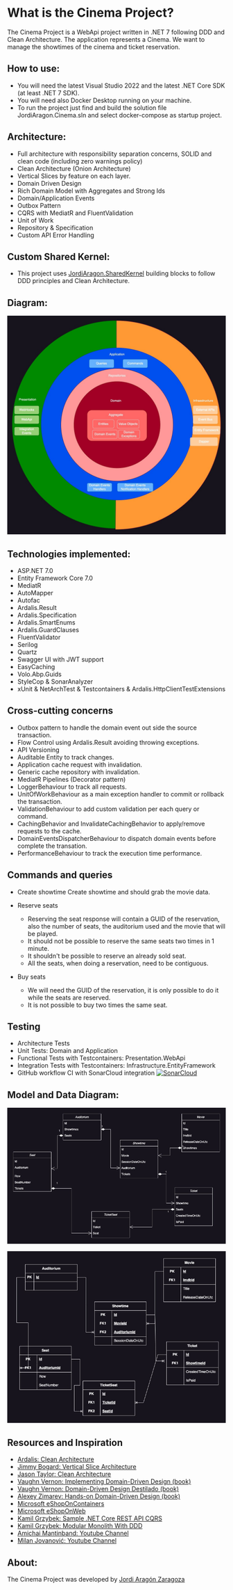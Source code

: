 What is the Cinema Project?
=====================
The Cinema Project is a WebApi project written in .NET 7 following DDD and Clean Architecture.
The application represents a Cinema. We want to manage the showtimes of the cinema and ticket reservation.

## How to use:

- You will need the latest Visual Studio 2022 and the latest .NET Core SDK (at least .NET 7 SDK).
- You will need also Docker Desktop running on your machine.
- To run the project just find and build the solution file JordiAragon.Cinema.sln and select docker-compose as startup project.

## Architecture:

- Full architecture with responsibility separation concerns, SOLID and clean code (including zero warnings policy)
- Clean Architecture (Onion Architecture)
- Vertical Slices by feature on each layer.
- Domain Driven Design
- Rich Domain Model with Aggregates and Strong Ids
- Domain/Application Events
- Outbox Pattern
- CQRS with MediatR and FluentValidation
- Unit of Work
- Repository & Specification
- Custom API Error Handling

## Custom Shared Kernel:
- This project uses [JordiAragon.SharedKernel](https://github.com/jordiaragonzaragoza/JordiAragon.SharedKernel) building blocks to follow DDD principles and Clean Architecture. 

## Diagram:

![JordiAragon.Cinema - Clean architecture graph](./docs/CleanArchitecture.jpg)

## Technologies implemented:

- ASP.NET 7.0
- Entity Framework Core 7.0
- MediatR
- AutoMapper
- Autofac
- Ardalis.Result
- Ardalis.Specification
- Ardalis.SmartEnums
- Ardalis.GuardClauses
- FluentValidator
- Serilog
- Quartz
- Swagger UI with JWT support
- EasyCaching
- Volo.Abp.Guids
- StyleCop & SonarAnalyzer
- xUnit & NetArchTest & Testcontainers & Ardalis.HttpClientTestExtensions

## Cross-cutting concerns

- Outbox pattern to handle the domain event out side the source transaction.
- Flow Control using Ardalis.Result avoiding throwing exceptions.
- API Versioning
- Auditable Entity to track changes.
- Application cache request with invalidation.
- Generic cache repository with invalidation.
- MediatR Pipelines (Decorator pattern)
 - LoggerBehaviour to track all requests.
 - UnitOfWorkBehaviour as a main exception handler to commit or rollback the transaction.
 - ValidationBehaviour to add custom validation per each query or command.
 - CachingBehavior and InvalidateCachingBehavior to apply/remove requests to the cache.
 - DomainEventsDispatcherBehaviour to dispatch domain events before complete the transation.
 - PerformanceBehaviour to track the execution time performance.

## Commands and queries

- Create showtime
    Create showtime and should grab the movie data.
    
- Reserve seats
    - Reserving the seat response will contain a GUID of the reservation, also the number of seats, the auditorium used and the movie that will be played.
    - It should not be possible to reserve the same seats two times in 1 minute.
    - It shouldn't be possible to reserve an already sold seat.
    - All the seats, when doing a reservation, need to be contiguous.

- Buy seats
    - We will need the GUID of the reservation, it is only possible to do it while the seats are reserved.
    - It is not possible to buy two times the same seat.

## Testing

- Architecture Tests
- Unit Tests: Domain and Application
- Functional Tests with Testcontainers: Presentation.WebApi
- Integration Tests with Testcontainers: Infrastructure.EntityFramework
- GitHub workflow CI with SonarCloud integration
[![SonarCloud](https://sonarcloud.io/images/project_badges/sonarcloud-white.svg)](https://sonarcloud.io/summary/new_code?id=jordiaragonzaragoza_JordiAragon.Cinema)

## Model and Data Diagram:

![JordiAragon.Cinema - Model graph](./docs/Model.jpg)  

![JordiAragon.Cinema - Data graph](./docs/DataModel.jpg)  

## Resources and Inspiration

- <a href="https://github.com/ardalis/CleanArchitecture" target="_blank">Ardalis: Clean Architecture</a>
- <a href="https://www.youtube.com/watch?v=SUiWfhAhgQw" target="_blank">Jimmy Bogard: Vertical Slice Architecture</a>
- <a href="https://github.com/jasontaylordev/CleanArchitecture" target="_blank">Jason Taylor: Clean Architecture</a>
- <a href="https://www.oreilly.com/library/view/implementing-domain-driven-design/9780133039900/" target="_blank">Vaughn Vernon: Implementing Domain-Driven Design (book)</a>
- <a href="https://kalele.io/books/ddd-destilado/" target="_blank">Vaughn Vernon: Domain-Driven Design Destilado (book)</a>
- <a href="https://www.amazon.com/Hands-Domain-Driven-Design-NET-ebook/dp/B07C5WSR9B" target="_blank">Alexey Zimarev: Hands-on Domain-Driven Design (book)</a>
- <a href="https://github.com/dotnet-architecture/eShopOnContainers" target="_blank">Microsoft eShopOnContainers</a>
- <a href="https://github.com/dotnet-architecture/eShopOnWeb" target="_blank">Microsoft eShopOnWeb</a>
- <a href="https://github.com/kgrzybek/sample-dotnet-core-cqrs-api" target="_blank">Kamil Grzybek: Sample .NET Core REST API CQRS</a>
- <a href="https://github.com/kgrzybek/modular-monolith-with-ddd" target="_blank">Kamil Grzybek: Modular Monolith With DDD</a>
- <a href="https://www.youtube.com/@amantinband" target="_blank">Amichai Mantinband: Youtube Channel</a>
- <a href="https://www.youtube.com/@MilanJovanovicTech" target="_blank">Milan Jovanović: Youtube Channel</a>


## About:

The Cinema Project was developed by <a href="https://www.linkedin.com/in/jordiaragonzaragoza/" target="_blank">Jordi Aragón Zaragoza</a>
